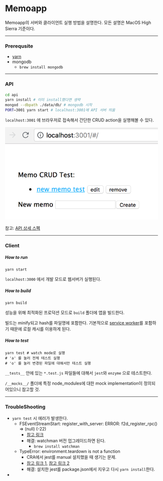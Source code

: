 # Memoapp #

Memoapp의 서버와 클라이언트 실행 방법을 설명한다. 모든 설명은 MacOS High Sierra 기준이다.

---

### Prerequsite ###

- [yarn](https://yarnpkg.com/en/docs/install#mac-stable)
- mongodb
  -  `brew install mongodb`

---

### API ###

```sh
cd api
yarn install # 이미 install했다면 생략
mongod --dbpath ./data/db/ # mongodb 시작
PORT=3001 yarn start # localhost:3001에 API 서버 띄움
```

`localhost:3001` 에 브라우저로 접속해서 간단한 CRUD action을 실행해볼 수 있다.

![image-20180728084329562](docs/API-server-sample.png)

참고: [API 상세 스펙](api/README.md#api-specifications)

---

### Client ###

##### How to run #####

```shell
yarn start
```

`localhost:3000` 에서 개발 모드로 웹서버가 실행된다.

##### How to build #####

```shell
yarn build
```

성능을 위해 최적화된 프로덕션 모드로 `build` 폴더에 앱을 빌드한다.  

빌드는 minify되고 hash를 파일명에 포함한다. 기본적으로 [service worker](https://github.com/facebook/create-react-app/blob/master/packages/react-scripts/template/README.md#making-a-progressive-web-app)를 포함하기 때문에 로컬 캐시를 이용하게 된다.

##### How to test #####

```shell
yarn test # watch mode로 실행
# 'a' 를 눌러 전체 테스트 실행
# 'o' 를 눌러 변경된 파일에 대해서만 테스트 실행
```

`__tests__` 안에 있는 `*.test.js` 파일들에 대해서 `jest`와 `enzyme` 으로 테스트한다.

`/__mocks__/` 폴더에 특정 node_modules에 대한 mock implementation이 정의되어있으니 참고할 것.

---

### TroubleShooting ###

- `yarn test` 시 에러가 발생한다.
  - FSEventStreamStart: register_with_server: ERROR: f2d_register_rpc() => (null) (-22)
    - [참고 링크](https://github.com/facebook/jest/issues/1767#issuecomment-248883102)
    - 해결: watchman 버전 업그레이드하면 된다.
      - `brew install watchman`
  - TypeError: environment.teardown is not a function
    - CRA에서 jest를 manual 설치했을 때 생기는 문제.
    - [참고 링크 1](https://github.com/facebook/jest/issues/6393), [참고 링크 2](https://github.com/facebook/jest/issues/5119#issuecomment-356120965)
    - 해결: 설치한 jest를 package.json에서 지우고 다시 `yarn install`한다.
- 